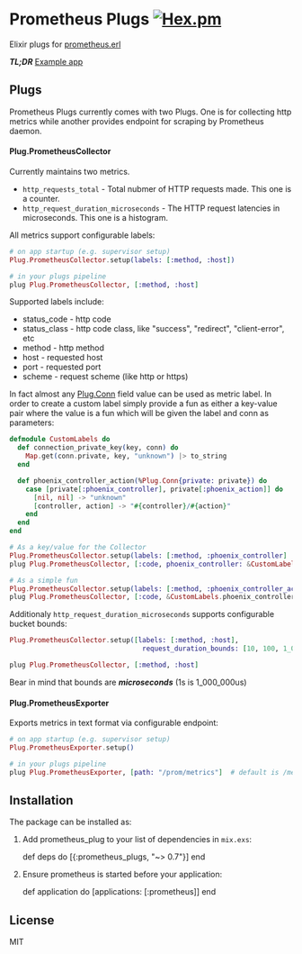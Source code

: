 # Prometheus Plugs [![Hex.pm](https://img.shields.io/hexpm/v/prometheus_plugs.svg?maxAge=2592000?style=plastic)](https://hex.pm/packages/prometheus_plugs)

Elixir plugs for [prometheus.erl](https://github.com/deadtrickster/prometheus.erl)

***TL;DR*** [Example app](https://github.com/deadtrickster/prometheus-plugs-example)

## Plugs

Prometheus Plugs currently comes with two Plugs. One is for collecting http metrics while another provides endpoint for scraping by Prometheus daemon.

#### Plug.PrometheusCollector
Currently maintains two metrics.
 - `http_requests_total` - Total nubmer of HTTP requests made. This one is a counter.
 - `http_request_duration_microseconds` - The HTTP request latencies in microseconds. This one is a histogram.

All metrics support configurable labels:
```elixir
# on app startup (e.g. supervisor setup)
Plug.PrometheusCollector.setup(labels: [:method, :host])

# in your plugs pipeline
plug Plug.PrometheusCollector, [:method, :host]
```
Supported labels include:
 - status_code - http code
 - status_class - http code class, like "success", "redirect", "client-error", etc
 - method - http method
 - host - requested host
 - port - requested port
 - scheme - request scheme (like http or https)

In fact almost any [Plug.Conn](https://hexdocs.pm/plug/Plug.Conn.html) field value can be used as metric label.
In order to create a custom label simply provide a fun as either a key-value
pair where the value is a fun which will be given the label and conn as
parameters:
``` elixir
defmodule CustomLabels do
  def connection_private_key(key, conn) do
    Map.get(conn.private, key, "unknown") |> to_string
  end

  def phoenix_controller_action(%Plug.Conn{private: private}) do
    case [private[:phoenix_controller], private[:phoenix_action]] do
      [nil, nil] -> "unknown"
      [controller, action] -> "#{controller}/#{action}"
    end
  end
end

# As a key/value for the Collector
Plug.PrometheusCollector.setup(labels: [:method, :phoenix_controller]
plug Plug.PrometheusCollector, [:code, phoenix_controller: &CustomLabels.connection_private_key/2]

# As a simple fun
Plug.PrometheusCollector.setup(labels: [:method, :phoenix_controller_action]
plug Plug.PrometheusCollector, [:code, &CustomLabels.phoenix_controller_action/1]
```

Additionaly `http_request_duration_microseconds` supports configurable bucket bounds:
```elixir
Plug.PrometheusCollector.setup([labels: [:method, :host],
                                 request_duration_bounds: [10, 100, 1_000, 10_000, 100_000, 300_000, 500_000, 750_000, 1_000_000, 1_500_000, 2_000_000, 3_000_000]])

plug Plug.PrometheusCollector, [:method, :host]
```

Bear in mind that bounds are ***microseconds*** (1s is 1_000_000us)

#### Plug.PrometheusExporter

Exports metrics in text format via configurable endpoint:
``` elixir
# on app startup (e.g. supervisor setup)
Plug.PrometheusExporter.setup()

# in your plugs pipeline
plug Plug.PrometheusExporter, [path: "/prom/metrics"]  # default is /metrics
```

## Installation

The package can be installed as:

  1. Add prometheus_plug to your list of dependencies in `mix.exs`:

        def deps do
          [{:prometheus_plugs, "~> 0.7"}]
        end

  2. Ensure prometheus is started before your application:

        def application do
          [applications: [:prometheus]]
        end


## License

MIT
